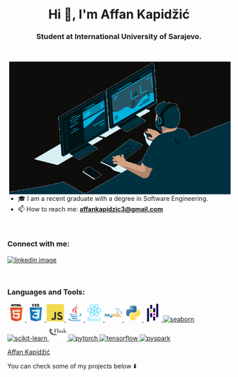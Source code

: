 <h1 align="center">Hi 👋, I'm Affan Kapidžić</h1>
<h3 align="center">Student at International University of Sarajevo.</h3>

<br>
<p><img align="right" src="https://raw.githubusercontent.com/Potential17/Potential17/master/user%20(2).gif" alt="animation_gif" width="500" height="300" /></p>

- 🎓 I am a recent graduate with a degree in Software Engineering. 
- 📫 How to reach me: **affankapidzic3@gmail.com**

<br>
<h3 align="left">Connect with me:</h3>
<p align="left">
  <a href="https://www.linkedin.com/in/affan-kapidzic/" target="blank"><img align="center"
      src="https://raw.githubusercontent.com/rahuldkjain/github-profile-readme-generator/master/src/images/icons/Social/linked-in-alt.svg"
      alt="linkedin image" height="30" width="40" /></a>
</p>

<br>
<h3 align="left">Languages and Tools:</h3>
<p align="left"> 
  <a href="https://www.w3schools.com/html/" target="_blank" rel="noreferrer"> 
    <img src="https://raw.githubusercontent.com/devicons/devicon/master/icons/html5/html5-original-wordmark.svg" alt="html5" width="40" height="40" /> 
  </a> 
  <a href="https://www.w3schools.com/css/" target="_blank" rel="noreferrer"> 
    <img src="https://raw.githubusercontent.com/devicons/devicon/master/icons/css3/css3-original-wordmark.svg" alt="css3" width="40" height="40" /> 
  </a> 
  <a href="https://developer.mozilla.org/en-US/docs/Web/JavaScript" target="_blank" rel="noreferrer"> 
    <img src="https://raw.githubusercontent.com/devicons/devicon/master/icons/javascript/javascript-original.svg" alt="javascript" width="40" height="40" /> 
  </a> 
  <a href="https://www.java.com" target="_blank" rel="noreferrer"> 
    <img src="https://raw.githubusercontent.com/devicons/devicon/master/icons/java/java-original.svg" alt="java" width="40" height="40" /> 
  </a> 
  <a href="https://reactjs.org/" target="_blank" rel="noreferrer"> 
    <img src="https://raw.githubusercontent.com/devicons/devicon/master/icons/react/react-original-wordmark.svg" alt="react" width="40" height="40" /> 
  </a> 
  <a href="https://www.mysql.com/" target="_blank" rel="noreferrer"> 
    <img src="https://raw.githubusercontent.com/devicons/devicon/master/icons/mysql/mysql-original-wordmark.svg" alt="mysql" width="40" height="40" /> 
  </a> 
  <a href="https://www.python.org" target="_blank" rel="noreferrer"> 
    <img src="https://raw.githubusercontent.com/devicons/devicon/master/icons/python/python-original.svg" alt="python" width="40" height="40" /> 
  </a> 
  <a href="https://pandas.pydata.org/" target="_blank" rel="noreferrer"> 
    <img src="https://raw.githubusercontent.com/devicons/devicon/2ae2a900d2f041da66e950e4d48052658d850630/icons/pandas/pandas-original.svg" alt="pandas" width="40" height="40" /> 
  </a> 
  <a href="https://seaborn.pydata.org/" target="_blank" rel="noreferrer"> 
    <img src="https://seaborn.pydata.org/_static/logo-wide-lightbg.svg" alt="seaborn" width="40" height="40" /> 
  </a> 
  <a href="https://scikit-learn.org/" target="_blank" rel="noreferrer"> 
    <img src="https://upload.wikimedia.org/wikipedia/commons/0/05/Scikit_learn_logo_small.svg" alt="scikit-learn" width="40" height="40" /> 
  </a> 
  <a href="https://flask.palletsprojects.com/" target="_blank" rel="noreferrer"> 
    <img src="https://raw.githubusercontent.com/devicons/devicon/master/icons/flask/flask-original-wordmark.svg" alt="flask" width="40" height="40" /> 
  </a> 
  <a href="https://pytorch.org/"  target="_blank" rel="noreferrer"> 
    <img src="https://blog.christianperone.com/wp-content/uploads/2018/10/pytorch-logo.png"  alt="pytorch" width="40" height="40" /> 
  </a> 
  <a href="https://www.tensorflow.org/"  target="_blank" rel="noreferrer"> 
    <img src="https://upload.wikimedia.org/wikipedia/commons/2/2d/Tensorflow_logo.svg"  alt="tensorflow" width="40" height="40" /> 
  </a>
    <a href="https://spark.apache.org/"  target="_blank" rel="noreferrer"> 
    <img src="https://spark.apache.org/images/spark-logo-trademark.png"  alt="pyspark" width="40" height="40" /> 
  </a> 
</p>

[Affan Kapidžić](https://github.com/Affan88888)
<p>You can check some of my projects below ⬇️</p>
